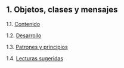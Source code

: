 ## 1. Objetos, clases y mensajes

1.1. [Contenido](./Capitulos/1_Objetos_Clases_Mensajes/1_1_Contenido.md)

1.2. [Desarrollo](./Capitulos/1_Objetos_Clases_Mensajes/1_2_Desarrollo.md)

1.3. [Patrones y principios](./Capitulos/1_Objetos_Clases_Mensajes/1_3_Patrones_Principios.md)

1.4. [Lecturas sugeridas](./Capitulos/1_Objetos_Clases_Mensajes/1_4_Lecturas_Sugeridas.md)
